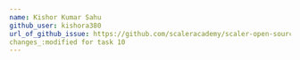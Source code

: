 ```yaml
---
name: Kishor Kumar Sahu
github_user: kishora380
url_of_github_issue: https://github.com/scaleracademy/scaler-open-source-september-challenge/issues/415
changes_:modified for task 10
---
```

